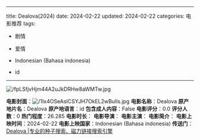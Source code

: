 
---
title: Dealova(2024)
date: 2024-02-22
updated: 2024-02-22
categories: 电影推荐
tags:

- 剧情
- 爱情

- Indonesian (Bahasa indonesia)
- id
---

<img src="https://image.tmdb.org/t/p/original/fpLSfjvHjm44A2uJkDRHw8aWMTw.jpg" alt="/fpLSfjvHjm44A2uJkDRHw8aWMTw.jpg" title="/fpLSfjvHjm44A2uJkDRHw8aWMTw.jpg">

**电影封面**：<img src="https://image.tmdb.org/t/p/w200/1Ix4OSeAsICSYJH7OkEL2wBulIs.jpg" alt="/1Ix4OSeAsICSYJH7OkEL2wBulIs.jpg" title="/1Ix4OSeAsICSYJH7OkEL2wBulIs.jpg">
**电影名称**：Dealova
**原产地片名**：Dealova
**原产地语言**：id
**包含成人内容**：False
**电影评分**：0.0
**评分人数**：0
**热门程度**：26.285
**电影时长**：
**电影导演**：
**电影主演**：
**电影简介**：
**电影上映时间**：2024-02-22
**电影上映国家**：Indonesian (Bahasa indonesia)
**传送门**：[Dealova |专业的种子搜索、磁力链接搜索引擎](https://movie.amd794.com:2083/?search=Dealova&ordering=&mode=match_phrase&page_size=10&page=1)

